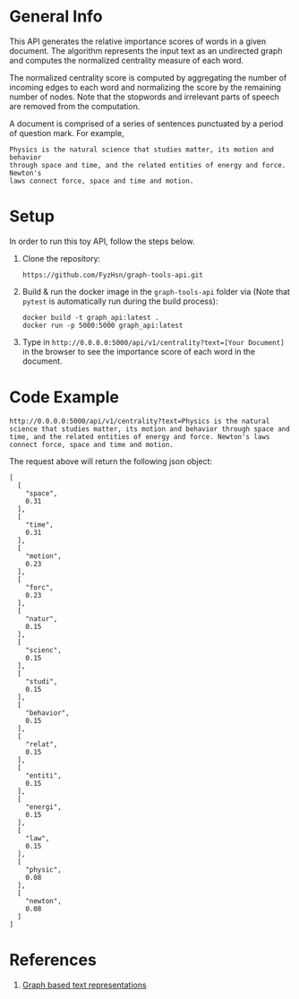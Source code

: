 # General Info
This API generates the relative importance scores of words in a given
document. The algorithm represents the input text as an undirected graph
and computes the normalized centrality measure of each word.
 
The normalized centrality score is computed by aggregating the number of
incoming edges to each word and normalizing the score by the remaining
number of nodes. Note that the stopwords and irrelevant parts of speech are
removed from the computation.

A document is comprised of a series of sentences punctuated by a period of
 question mark. For example,
```buildoutcfg
Physics is the natural science that studies matter, its motion and behavior 
through space and time, and the related entities of energy and force. Newton's
laws connect force, space and time and motion.
```

# Setup
In order to run this toy API, follow the steps below. 

1. Clone the repository: 
   ```
   https://github.com/FyzHsn/graph-tools-api.git
   ```

2. Build & run the docker image in the `graph-tools-api` folder via (Note
 that `pytest` is automatically run during the build process): 
   ```
   docker build -t graph_api:latest .
   docker run -p 5000:5000 graph_api:latest
   ```
3. Type in `http://0.0.0.0:5000/api/v1/centrality?text=[Your Document]` in
 the browser to see the importance score of each word in the document. 


# Code Example
`http://0.0.0.0:5000/api/v1/centrality?text=Physics is the natural science that studies matter, its motion and behavior through space and time, and the related entities of energy and force. Newton's laws connect force, space and time and motion.` 
 
The request above will return the following json object:
```buildoutcfg
[
  [
    "space", 
    0.31
  ], 
  [
    "time", 
    0.31
  ], 
  [
    "motion", 
    0.23
  ], 
  [
    "forc", 
    0.23
  ], 
  [
    "natur", 
    0.15
  ], 
  [
    "scienc", 
    0.15
  ], 
  [
    "studi", 
    0.15
  ], 
  [
    "behavior", 
    0.15
  ], 
  [
    "relat", 
    0.15
  ], 
  [
    "entiti", 
    0.15
  ], 
  [
    "energi", 
    0.15
  ], 
  [
    "law", 
    0.15
  ], 
  [
    "physic", 
    0.08
  ], 
  [
    "newton", 
    0.08
  ]
]
```
 
# References
1.  [Graph based text representations](http://www.lix.polytechnique.fr/~mvazirg/gow_tutorial_webconf_2018.pdf) 
 
